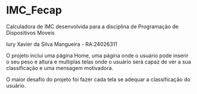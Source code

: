 # IMC_Fecap
Calculadora de IMC desenvolvida para a disciplina de Programação de Dispositivos Moveis

Iury Xavier da Silva Mangueira - RA:24026311

O projeto inclui uma página Home, uma página onde o usuário pode inserir o seu peso e altura e multiplas telas onde o usuário será capaz de ver a sua classificação e uma mensagem motivadora.

O maior desafio do projeto foi fazer cada tela se adequar a classificação do usuário.

